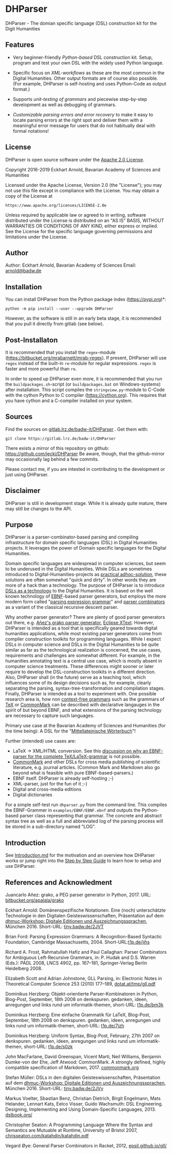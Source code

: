 DHParser
========

DHParser - The domian specific language (DSL) construction kit for the Digit Humanities


Features
--------

* Very beginner-friendly *Python-based* DSL construction kit. Setup, program and 
  test your own DSL with the widely used Python language.
  
* Specific focus on *XML-workflows* as these are the most common in the Digital 
  Humanities. Other output formats are of course also possible. (For example,
  DHParser is self-hosting and uses Python-Code as output format.)
  
* Supports *unit-testing of grammars* and piecewise step-by-step development
  as well as debugging of grammars.

* *Customizable parsing errors and error recovery* to make it easy to locate 
  parsing errors at the right spot and deliver them with a meaningful error
  message for users that do not habitually deal with formal notations!  


License
-------

DHParser is open source software under the [Apache 2.0 License](https://www.apache.org/licenses/LICENSE-2.0).

Copyright 2016-2019  Eckhart Arnold, Bavarian Academy of Sciences and Humanities

Licensed under the Apache License, Version 2.0 (the "License");
you may not use this file except in compliance with the License.
You may obtain a copy of the License at

    https://www.apache.org/licenses/LICENSE-2.0e

Unless required by applicable law or agreed to in writing, software
distributed under the License is distributed on an "AS IS" BASIS,
WITHOUT WARRANTIES OR CONDITIONS OF ANY KIND, either express or implied.
See the License for the specific language governing permissions and
limitations under the License.


Author
------

Author: Eckhart Arnold, Bavarian Academy of Sciences
Email:  arnold@badw.de


Installation
------------

You can install DHParser from the Python package index (https://pypi.org)*:

    python -m pip install --user --upgrade DHParser

However, as the software is still in an early beta stage, it is
recommended that you pull it directly from gitlab (see below).


Post-Installaton
----------------

It is recommended that you install the `regex`-module
(https://bitbucket.org/mrabarnett/mrab-regex). If present, DHParser
will use `regex` instead of the built-in `re`-module for regular
expressions. `regex` is faster and more powerful than `re`.

In order to speed up DHParser even more, it is recommended that you
run the `buildpackages.sh`-script (or `buildpackages.bat` on
Windows-systems) after installation. This script compiles the
`stringview.py`-module to C-Code with the cython Python to C compiler
(https://cython.org). This requires that you have cython and a
C-compiler installed on your system.


Sources
-------

Find the sources on [gitlab.lrz.de/badw-it/DHParser](https://gitlab.lrz.de/badw-it/DHParser) .
Get them with:

    git clone https://gitlab.lrz.de/badw-it/DHParser

There exists a mirror of this repository on github:
https://github.com/jecki/DHParser Be aware, though, that the github-mirror
may occasionally lag behind a few commits.

Please contact me, if you are intested in contributing to the
development or just using DHParser.


Disclaimer
----------

DHParser is still in development stage. While it is already quite mature, 
there may still be changes to the API.


Purpose
-------

DHParser is a parser-combinator-based parsing and compiling 
infrastructure for domain specific languages (DSL) in Digital 
Humanities projects. It leverages the power of Domain specific 
languages for the Digital Humanities.

Domain specific languages are widespread in
computer sciences, but seem to be underused in the Digital Humanities.
While DSLs are sometimes introduced to Digital-Humanities-projects as
[practical adhoc-solution][Müller_2016], these solutions are often
somewhat "quick and dirty". In other words they are more of a hack
than a technology. The purpose of DHParser is to introduce
[DSLs as a technology][Arnold_2016] to the Digital Humanities. It is
based on the well known technology of [EBNF][ISO_IEC_14977]-based
parser generators, but employs the more modern form called
"[parsing expression grammar][Ford_2004]" and
[parser combinators][Ford_20XX] as a variant of the classical
recursive descent parser.

Why another parser generator? There are plenty of good parser
generators out there, e.g. [Añez's grako parser generator][Añez_2017],
[Eclipse XText][XText_Website]. However, DHParser is
intended as a tool that is specifically geared towards digital
humanities applications, while most existing parser generators come
from compiler construction toolkits for programming languages.
While I expect DSLs in computer science and DSLs in the Digital
Humanities to be quite similar as far as the technological realization
is concerned, the use cases, requirements and challenges are somewhat
different. For example, in the humanities annotating text is a central
use case, which is mostly absent in computer science treatments.
These differences might sooner or later require to develop the
DSL-construction toolkits in a different direction. Also,
DHParser shall (in the future) serve as a teaching tool, which
influences some of its design decisions such as, for example, clearly
separating the parsing, syntax-tree-transformation and compilation
stages. Finally, DHParser is intended as a tool to experiment with.  One
possible research area is, how non
[context-free grammars](https://en.wikipedia.org/wiki/Context-free_grammar)
such as the grammars of [TeX][tex_stackexchange_no_bnf] or
[CommonMark][MacFarlane_et_al_2017] can be described with declarative
langauges in the spirit of but beyond EBNF, and what extensions of the
parsing technology are necessary to capture such languages.

Primary use case at the Bavarian Academy of Sciences and Humanities
(for the time being): A DSL for the
"[Mittellateinische Wörterbuch](http://www.mlw.badw.de/)"!

Further (intended) use cases are:

* LaTeX -> XML/HTML conversion. See this
  [discussion on why an EBNF-parser for the complete TeX/LaTeX-grammar][tex_stackexchange_no_bnf]
  is not possible.
* [CommonMark][MacFarlane_et_al_2017] and other DSLs for cross media
  publishing of scientific literature, e.g. journal articles.  (Common
  Mark and Markdown also go beyond what is feasible with pure
  EBNF-based-parsers.)
* EBNF itself. DHParser is already self-hosting ;-)
* XML-parser, just for the fun of it ;-)
* Digital and cross-media editions
* Digital dictionaries

For a simple self-test run `dhparser.py` from the command line. This
compiles the EBNF-Grammer in `examples/EBNF/EBNF.ebnf` and outputs the
Python-based parser class representing that grammar. The concrete and
abstract syntax tree as well as a full and abbreviated log of the
parsing process will be stored in a sub-directory named "LOG".


Introduction
------------

See [Introduction.md](https://gitlab.lrz.de/badw-it/DHParser/blob/master/Introduction.md) for the 
motivation and an overview how DHParser works or jump right into the 
[Step by Step Guide](https://gitlab.lrz.de/badw-it/DHParser/blob/master/documentation_src/StepByStepGuide.rst) to
learn how to setup and use DHParser.


References and Acknowledment
----------

Juancarlo Añez: grako, a PEG parser generator in Python, 2017. URL:
[bitbucket.org/apalala/grako][Añez_2017]

[Añez_2017]: https://bitbucket.org/apalala/grako


Eckhart Arnold: Domänenspezifische Notationen. Eine (noch)
unterschätzte Technologie in den Digitalen Geisteswissenschaften,
Präsentation auf dem
[dhmuc-Workshop: Digitale Editionen und Auszeichnungssprachen](https://dhmuc.hypotheses.org/workshop-digitale-editionen-und-auszeichnungssprachen),
München 2016. Short-URL: [tiny.badw.de/2JVT][Arnold_2016]

[Arnold_2016]: https://f.hypotheses.org/wp-content/blogs.dir/1856/files/2016/12/EA_Pr%C3%A4sentation_Auszeichnungssprachen.pdf

Brian Ford: Parsing Expression Grammars: A Recognition-Based Syntactic
Foundation, Cambridge
Massachusetts, 2004. Short-URL:[t1p.de/jihs][Ford_2004]

[Ford_2004]: https://pdos.csail.mit.edu/~baford/packrat/popl04/peg-popl04.pdf

[Ford_20XX]: http://bford.info/packrat/

Richard A. Frost, Rahmatullah Hafiz and Paul Callaghan: Parser
Combinators for Ambiguous Left-Recursive Grammars, in: P. Hudak and
D.S. Warren (Eds.): PADL 2008, LNCS 4902, pp. 167–181, Springer-Verlag
Berlin Heidelberg 2008.

Elizabeth Scott and Adrian Johnstone, GLL Parsing,
in: Electronic Notes in Theoretical Computer Science 253 (2010) 177–189,
[dotat.at/tmp/gll.pdf][scott_johnstone_2010]

[scott_johnstone_2010]: http://dotat.at/tmp/gll.pdf

Dominikus Herzberg: Objekt-orientierte Parser-Kombinatoren in Python,
Blog-Post, September, 18th 2008 on denkspuren. gedanken, ideen,
anregungen und links rund um informatik-themen, short-URL:
[t1p.de/bm3k][Herzberg_2008a]

[Herzberg_2008a]: http://denkspuren.blogspot.de/2008/09/objekt-orientierte-parser-kombinatoren.html

Dominikus Herzberg: Eine einfache Grammatik für LaTeX, Blog-Post,
September, 18th 2008 on denkspuren. gedanken, ideen, anregungen und
links rund um informatik-themen, short-URL:
[t1p.de/7jzh][Herzberg_2008b]

[Herzberg_2008b]: http://denkspuren.blogspot.de/2008/09/eine-einfache-grammatik-fr-latex.html

Dominikus Herzberg: Uniform Syntax, Blog-Post, February, 27th 2007 on
denkspuren. gedanken, ideen, anregungen und links rund um
informatik-themen, short-URL: [t1p.de/s0zk][Herzberg_2007]

[Herzberg_2007]: http://denkspuren.blogspot.de/2007/02/uniform-syntax.html

[ISO_IEC_14977]: http://www.cl.cam.ac.uk/~mgk25/iso-14977.pdf

John MacFarlane, David Greenspan, Vicent Marti, Neil Williams,
Benjamin Dumke-von der Ehe, Jeff Atwood: CommonMark. A strongly
defined, highly compatible specification of
Markdown, 2017. [commonmark.org][MacFarlane_et_al_2017]

[MacFarlane_et_al_2017]: http://commonmark.org/

Stefan Müller: DSLs in den digitalen Geisteswissenschaften,
Präsentation auf dem
[dhmuc-Workshop: Digitale Editionen und Auszeichnungssprachen](https://dhmuc.hypotheses.org/workshop-digitale-editionen-und-auszeichnungssprachen),
München 2016. Short-URL: [tiny.badw.de/2JVy][Müller_2016]

[Müller_2016]: https://f.hypotheses.org/wp-content/blogs.dir/1856/files/2016/12/Mueller_Anzeichnung_10_Vortrag_M%C3%BCnchen.pdf

Markus Voelter, Sbastian Benz, Christian Dietrich, Birgit Engelmann,
Mats Helander, Lennart Kats, Eelco Visser, Guido Wachsmuth:
DSL Engineering. Designing, Implementing and Using Domain-Specific Languages, 2013.
[dslbook.org/][Voelter_2013]

Christopher Seaton: A Programming Language Where the Syntax and Semantics
are Mutuable at Runtime, University of Bristol 2007,
[chrisseaton.com/katahdin/katahdin.pdf][seaton_2007]

Vegard Øye: General Parser Combinators in Racket, 2012,
[epsil.github.io/gll/][vegard_2012]

[vegard_2012]: https://epsil.github.io/gll/ 

[seaton_2007]: http://chrisseaton.com/katahdin/katahdin.pdf

[voelter_2013]: http://dslbook.org/

[tex_stackexchange_no_bnf]: http://tex.stackexchange.com/questions/4201/is-there-a-bnf-grammar-of-the-tex-language

[tex_stackexchange_latex_parsers]: http://tex.stackexchange.com/questions/4223/what-parsers-for-latex-mathematics-exist-outside-of-the-tex-engines

[XText_website]: https://www.eclipse.org/Xtext/
